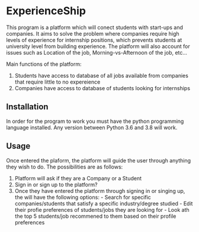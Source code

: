 # ExperienceShip
This program is a platform which will conect students with start-ups and companies. It aims to solve the problem where companies require high levels of experience for internship positions, which prevents students at university level from building experience. The platform will also account for issues such as Location of the job, Morning-vs-Afternoon of the job, etc...

Main functions of the platform:
  1. Students have access to database of all jobs available from companies that require little to no expereience
  2. Companies have access to database of students looking for internships

## Installation
In order for the program to work you must have the python programming language installed. Any version between Python 3.6 and 3.8 will work.

## Usage
Once entered the plaform, the platform will guide the user through anything they wish to do. The possibilities are as follows:
  1. Platform will ask if they are a Company or a Student
  2. Sign in or sign up to the platform?
  3. Once they have entered the platform through signing in or singing up, the will have the following options:
              - Search for specific companies/students that satisfy a specific industry/degree studied
              - Edit their profie preferences of students/jobs they are looking for
              - Look ath the top 5 students/job recommened to them based on their profile preferences
